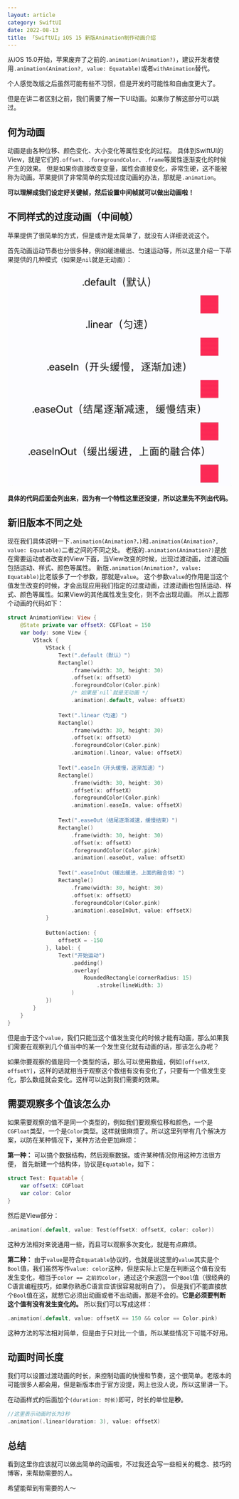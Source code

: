 ```yaml
---
layout: article
category: SwiftUI
date: 2022-08-13
title: 「SwiftUI」iOS 15 新版Animation制作动画介绍
---
```

<!-- excerpt-start -->
从iOS 15.0开始，苹果废弃了之前的`.animation(Animation?)`，建议开发者使用`.animation(Animation?, value: Equatable)`或者`withAnimation`替代。

个人感觉改版之后虽然可能有些不习惯，但是开发的可能性和自由度更大了。

但是在讲二者区别之前，我们需要了解一下UI动画。如果你了解这部分可以跳过。
## 何为动画
动画是由各种位移、颜色变化、大小变化等属性变化的过程。
具体到SwiftUI的View，就是它们的`.offset`、`.foregroundColor`、`.frame`等属性逐渐变化的时候产生的效果。
但是如果你直接改变变量，属性会直接变化，非常生硬，这不能被称为动画。苹果提供了非常简单的实现过度动画的办法，那就是`.animation`。

**可以理解成我们设定好关键帧，然后设置中间帧就可以做出动画啦！**

## 不同样式的过度动画（中间帧）
苹果提供了很简单的方式，但是或许是太简单了，就没有人详细说说这个。

首先动画运动节奏也分很多种，例如缓进缓出、匀速运动等，所以这里介绍一下苹果提供的几种模式（如果是`nil`就是无动画）：

![不同动画运行速度对比](/assets/images/56dff93f681c4d97a7b889fac62f84a0.gif)

**具体的代码后面会列出来，因为有一个特性这里还没提，所以这里先不列出代码。**

## 新旧版本不同之处
现在我们具体说明一下`.animation(Animation?，)`和`.animation(Animation?, value: Equatable)`二者之间的不同之处。
老版的`.animation(Animation?)`是放在需要运动或者改变的View下面，当View改变的时候，出现过渡动画，过渡动画包括运动、样式、颜色等属性。
新版`.animation(Animation?, value: Equatable)`比老版多了一个参数，那就是`value`。
这个参数`value`的作用是当这个值发生改变的时候，才会出现应用我们指定的过度动画，过渡动画也包括运动、样式、颜色等属性。如果View的其他属性发生变化，则不会出现动画。
所以上面那个动画的代码如下：

```swift
struct AnimationView: View {
    @State private var offsetX: CGFloat = 150
    var body: some View {
        VStack {
            VStack {
                Text(".default（默认）")
                Rectangle()
                    .frame(width: 30, height: 30)
                    .offset(x: offsetX)
                    .foregroundColor(Color.pink)
                    /* 如果是`nil`就是无动画 */
                    .animation(.default, value: offsetX)
                
                Text(".linear（匀速）")
                Rectangle()
                    .frame(width: 30, height: 30)
                    .offset(x: offsetX)
                    .foregroundColor(Color.pink)
                    .animation(.linear, value: offsetX)
                
                Text(".easeIn（开头缓慢，逐渐加速）")
                Rectangle()
                    .frame(width: 30, height: 30)
                    .offset(x: offsetX)
                    .foregroundColor(Color.pink)
                    .animation(.easeIn, value: offsetX)
                
                Text(".easeOut（结尾逐渐减速，缓慢结束）")
                Rectangle()
                    .frame(width: 30, height: 30)
                    .offset(x: offsetX)
                    .foregroundColor(Color.pink)
                    .animation(.easeOut, value: offsetX)
                
                Text(".easeInOut（缓出缓进，上面的融合体）")
                Rectangle()
                    .frame(width: 30, height: 30)
                    .offset(x: offsetX)
                    .foregroundColor(Color.pink)
                    .animation(.easeInOut, value: offsetX)
            }
            
            Button(action: {
                offsetX = -150
            }, label: {
                Text("开始运动")
                    .padding()
                    .overlay(
                        RoundedRectangle(cornerRadius: 15)
                            .stroke(lineWidth: 3)
                    )
            })
        }
    }
}
```

但是由于这个`value`，我们只能当这个值发生变化的时候才能有动画，那么如果我们需要在观察到几个值当中的某一个发生变化就有动画的话，那该怎么办呢？

如果你要观察的值是同一个类型的话，那么可以使用数组，例如`[offsetX, offsetY]`，这样的话就相当于观察这个数组有没有变化了，只要有一个值发生变化，那么数组就会变化。这样可以达到我们需要的效果。

## 需要观察多个值该怎么办
如果需要观察的值不是同一个类型的，例如我们要观察位移和颜色，一个是`CGFloat`类型，一个是`Color`类型。这样就很麻烦了。所以这里列举有几个解决方案，以防在某种情况下，某种方法会更加麻烦：

**第一种：**
可以搞个数据结构，然后观察数据。或许某种情况你用这种方法很方便，
首先新建一个结构体，协议是`Equatable`，如下：

```swift
struct Test: Equatable {
    var offsetX: CGFloat
    var color: Color
}
```

然后是View部分：

```swift
.animation(.default, value: Test(offsetX: offsetX, color: color))
```

这种方法相对来说通用一些，而且可以观察多次变化，就是有点麻烦。

**第二种：**
由于`value`是符合`Equatable`协议的，也就是说这里的`value`其实是个`Bool`值，我们虽然写作`value: color`这种，但是实际上它是在判断这个值有没有发生变化，相当于`color == 之前的color`，通过这个来返回一个`Bool`值（很经典的C语言编程技巧，如果你熟悉C语言应该很容易就明白了）。
但是我们不能直接放个`Bool`值在这，就想它必须出动画或者不出动画，那是不会的。**它是必须要判断这个值有没有发生变化的。**
所以我们可以写成这样：

```swift
.animation(.default, value: offsetX == 150 && color == Color.pink)
```

这种方法的写法相对简单，但是由于只对比一个值，所以某些情况下可能不好用。

## 动画时间长度
我们可以设置过渡动画的时长，来控制动画的快慢和节奏，这个很简单。老版本的可能很多人都会用，但是新版本由于官方没提，网上也没人说，所以这里讲一下。

在动画样式的后面加个`(duration: 时长)`即可，时长的单位是**秒**。

```swift
//这里表示动画时长为3秒
.animation(.linear(duration: 3), value: offsetX)
```

## 总结
看到这里你应该就可以做出简单的动画啦，不过我还会写一些相关的概念、技巧的博客，来帮助需要的人。

希望能帮到有需要的人～
